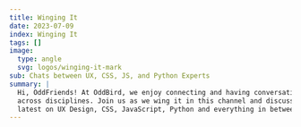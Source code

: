 ```yaml
---
title: Winging It
date: 2023-07-09
index: Winging It
tags: []
image:
  type: angle
  svg: logos/winging-it-mark
sub: Chats between UX, CSS, JS, and Python Experts
summary: |
  Hi, OddFriends! At OddBird, we enjoy connecting and having conversations
  across disciplines. Join us as we wing it in this channel and discuss the
  latest on UX Design, CSS, JavaScript, Python and everything in between.
---
```

